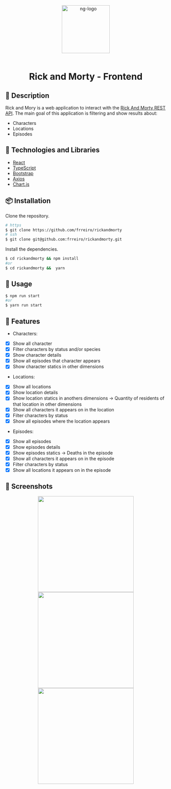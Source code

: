 <div align="center" >
  <img width="150px" src="https://notion-emojis.s3-us-west-2.amazonaws.com/prod/svg-twitter/1f4cc.svg" alt="ng-logo" width="400">
  <br>
  <br>
  <h1>Rick and Morty - Frontend</h1>
</div>

## 📝 Description


Rick and Mory is a web application to interact with the [Rick And Morty REST API](https://rickandmortyapi.com/). The main goal of this application is filtering and show results about:
 - Characters
 - Locations
 - Episodes

## 🚀 Technologies and Libraries

- [React](https://pt-br.reactjs.org/)
- [TypeScript](https://www.typescriptlang.org/)
- [Bootstrap](https://getbootstrap.com.br/)
- [Axios](https://axios-http.com/)
- [Chart.js](https://www.chartjs.org/)

## 📦 Installation

Clone the repository.

```bash
# https
$ git clone https://github.com/frreiro/rickandmorty
# ssh
$ git clone git@github.com:frreiro/rickandmorty.git
```

Install the dependencies.

```bash
$ cd rickandmorty && npm install
#or
$ cd rickandmorty &&  yarn
```

## 🚀 Usage

```bash
$ npm run start
#or
$ yarn run start
```
## 📌 Features

- Characters:
- [x] Show all character
- [x] Filter characters by status and/or species
- [x] Show character details
- [x] Show all episodes that character appears
- [x] Show character statics in other dimensions
  
- Locations:
- [x] Show all locations
- [x] Show location details
- [x] Show location statics in anothers dimensions -> Quantity of residents of that location in other dimensions
- [x] Show all characters it appears on in the location
- [x] Filter characters by status
- [x] Show all episodes where the location appears

- Episodes:
- [x] Show all episodes
- [x] Show episodes details
- [x] Show episodes statics -> Deaths in the episode
- [x] Show all characters it appears on in the episode
- [x] Filter characters by status
- [x] Show all locations it appears on in the episode

## 🎨 Screenshots

<p align="center">
    <img height='300px' src="https://user-images.githubusercontent.com/98192816/204068873-dec3b012-6b74-4cda-9552-0dcc35f0bc47.png">
    <img height='300px'src="https://user-images.githubusercontent.com/98192816/204068879-65f10737-4857-46f9-9634-62887d8646b1.png">
    <img height='300px'src="https://user-images.githubusercontent.com/98192816/204068877-27679e80-0245-43b8-81d9-9b90e5e5ebec.png">


</p><br>

